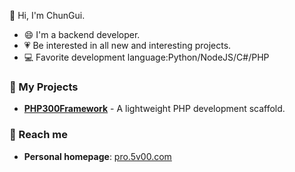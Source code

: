 👋 Hi, I'm ChunGui.

- 😄 I'm a backend developer.
- :heartpulse: Be interested in all new and interesting projects.
- :computer: Favorite development language:Python/NodeJS/C#/PHP

### 🔭 My Projects

- **[PHP300Framework](https://framework.php300.cn)** - A lightweight PHP development scaffold.

### 💬 Reach me

- **Personal homepage**: [pro.5v00.com](https://pro.5v00.com)
